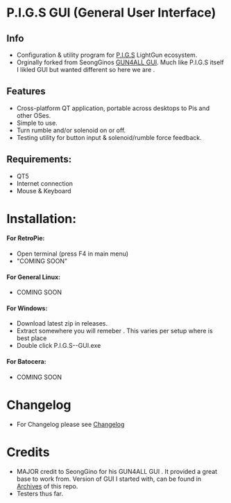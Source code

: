 # P.I.G.S GUI  (General User Interface)

## Info
- Configuration & utility program for [P.I.G.S](https://github.com/Fusion-Lightguns/P.I.G.S--Pico-Infared-Gun-System) LightGun ecosystem.
- Orginally forked from SeongGinos [GUN4ALL GUI](https://github.com/SeongGino/GUN4ALL-GUI). Much like P.I.G.S itself I likled GUI but wanted different so here we are .

## Features
 - Cross-platform QT application, portable across desktops to Pis and other OSes.
 - Simple to use.
 - Turn rumble and/or solenoid on or off.
 - Testing utility for button input & solenoid/rumble force feedback.

## Requirements: 
- QT5
- Internet connection
- Mouse & Keyboard

# Installation:

#### For RetroPie:
- Open terminal (press F4 in main menu)
- "COMING SOON"

#### For General Linux:
- COMING SOON

#### For Windows:
 - Download latest zip in releases.
 - Extract somewhere you will remeber . This varies per setup where is best place
 - Double click P.I.G.S--GUI.exe

#### For Batocera:
- COMING SOON 

# Changelog
- For Changelog please see [Changelog](https://github.com/Fusion-Lightguns/P.I.G.S-GUI/blob/main/Changelog.md)

# Credits
- MAJOR credit to SeongGino for his GUN4ALL GUI . It provided a great base to work from. Version of GUI I started with, can be found in [Archives](https://github.com/Fusion-Lightguns/P.I.G.S-GUI/tree/main/Archives/SeongGino--GUN4ALL) of this repo.
- Testers thus far.
  
